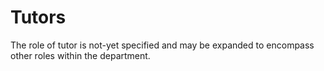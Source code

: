 # Tutors

The role of tutor is not-yet specified and may be expanded to encompass other roles within the department.

